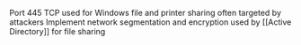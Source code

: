 Port 445 TCP
used for Windows file and printer sharing
often targeted by attackers
Implement network segmentation and encryption
used by [[Active Directory]] for file sharing